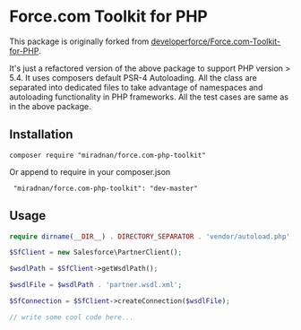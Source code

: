 Force.com Toolkit for PHP
=========================

This package is originally forked from [developerforce/Force.com-Toolkit-for-PHP](https://github.com/developerforce/Force.com-Toolkit-for-PHP).

It's just a refactored version of the above package to support PHP version > 5.4. It uses composers default PSR-4 Autoloading. All the class are separated into dedicated files to take advantage of namespaces and autoloading functionality in PHP frameworks. All the test cases are same as in the above package.


## Installation
```
composer require "miradnan/force.com-php-toolkit"
```
Or append to require in your composer.json
```
 "miradnan/force.com-php-toolkit": "dev-master"
```


## Usage
```php
require dirname(__DIR__) . DIRECTORY_SEPARATOR . 'vendor/autoload.php';

$SfClient = new Salesforce\PartnerClient();

$wsdlPath = $SfClient->getWsdlPath();

$wsdlFile = $wsdlPath . 'partner.wsdl.xml';

$SfConnection = $SfClient->createConnection($wsdlFile);

// write some cool code here...
```
